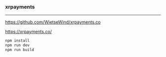 ### xrpayments
---
https://github.com/WietseWind/xrpayments.co

https://xrpayments.co/

```sh
npm install
npm run dev
npm run build
```

```
```

```
```


